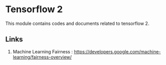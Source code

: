 # Tensorflow 2

This module contains codes and documents related to tensorflow 2. 

## Links

1. Machine Learning Fairness : https://developers.google.com/machine-learning/fairness-overview/  
